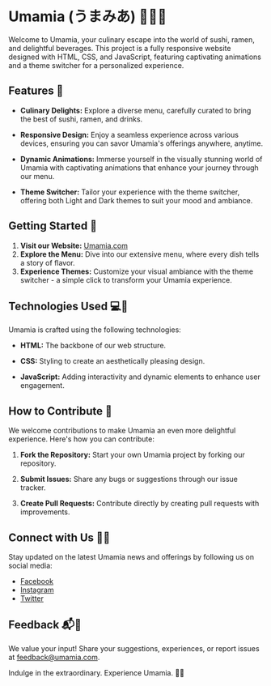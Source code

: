 # Umamia (うまみあ) 🍣🍜🥂

Welcome to Umamia, your culinary escape into the world of sushi, ramen, and delightful beverages. This project is a fully responsive website designed with HTML, CSS, and JavaScript, featuring captivating animations and a theme switcher for a personalized experience.

## Features 🌟

- **Culinary Delights:** Explore a diverse menu, carefully curated to bring the best of sushi, ramen, and drinks.
  
- **Responsive Design:** Enjoy a seamless experience across various devices, ensuring you can savor Umamia's offerings anywhere, anytime.

- **Dynamic Animations:** Immerse yourself in the visually stunning world of Umamia with captivating animations that enhance your journey through our menu.

- **Theme Switcher:** Tailor your experience with the theme switcher, offering both Light and Dark themes to suit your mood and ambiance.

## Getting Started 🚀

1. **Visit our Website:** [Umamia.com](https://www.umamia.com)
2. **Explore the Menu:** Dive into our extensive menu, where every dish tells a story of flavor.
3. **Experience Themes:** Customize your visual ambiance with the theme switcher - a simple click to transform your Umamia experience.

## Technologies Used 💻🔧

Umamia is crafted using the following technologies:

- **HTML:** The backbone of our web structure.
  
- **CSS:** Styling to create an aesthetically pleasing design.
  
- **JavaScript:** Adding interactivity and dynamic elements to enhance user engagement.

## How to Contribute 🤝

We welcome contributions to make Umamia an even more delightful experience. Here's how you can contribute:

1. **Fork the Repository:** Start your own Umamia project by forking our repository.
  
2. **Submit Issues:** Share any bugs or suggestions through our issue tracker.
  
3. **Create Pull Requests:** Contribute directly by creating pull requests with improvements.

## Connect with Us 📲🌐

Stay updated on the latest Umamia news and offerings by following us on social media:

- [Facebook](https://www.facebook.com/)
- [Instagram](https://www.instagram.com/)
- [Twitter](https://twitter.com/)

## Feedback 📬🌟

We value your input! Share your suggestions, experiences, or report issues at feedback@umamia.com.

Indulge in the extraordinary. Experience Umamia. 🍣🌟
